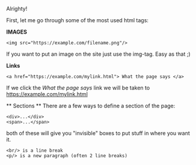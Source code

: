 Alrighty! 

First, let me go through some of the most used html tags:

**IMAGES**

```
<img src="https://example.com/filename.png"/>
```

If you want to put an image on the site just use the img-tag. Easy as that ;)

**Links**
```
<a href="https://example.com/mylink.html"> What the page says </a>
```
If we click the _What the page says_ link we will be taken to https://example.com/mylink.html 

** Sections **
There are a few ways to define a section of the page:

```
<div>...</div>
<span>...</span>
``` 
both of these will give you "invisible" boxes to put stuff in where you want it.

```
<br/> is a line break
<p/> is a new paragraph (often 2 line breaks)
```


